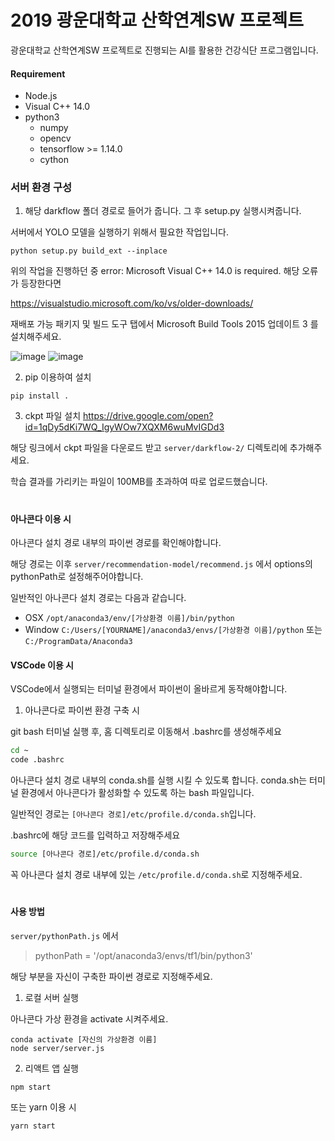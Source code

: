 # 2019 광운대학교 산학연계SW 프로젝트

광운대학교 산학연계SW 프로젝트로 진행되는 AI를 활용한 건강식단 프로그램입니다. 

#### Requirement
* Node.js
* Visual C++ 14.0
* python3
  * numpy
  * opencv
  * tensorflow >= 1.14.0
  * cython

### 서버 환경 구성
1. 해당 darkflow 폴더 경로로 들어가 줍니다. 그 후 setup.py 실행시켜줍니다.

서버에서 YOLO 모델을 실행하기 위해서 필요한 작업입니다.
```
python setup.py build_ext --inplace
```
위의 작업을 진행하던 중 error: Microsoft Visual C++ 14.0 is required. 해당 오류가 등장한다면

https://visualstudio.microsoft.com/ko/vs/older-downloads/

재배포 가능 패키지 및 빌드 도구 탭에서 Microsoft Build Tools 2015 업데이트 3 를 설치해주세요.

![image](https://user-images.githubusercontent.com/36293619/80299717-7b041080-87d1-11ea-91fc-374d89d793e5.png)
![image](https://user-images.githubusercontent.com/36293619/80299710-66c01380-87d1-11ea-8da4-57721e23ae99.png)


2. pip 이용하여 설치
```
pip install .
```

3. ckpt 파일 설치 
https://drive.google.com/open?id=1qDy5dKi7WQ_IgyWOw7XQXM6wuMvIGDd3

해당 링크에서 ckpt 파일을 다운로드 받고 `server/darkflow-2/` 디렉토리에 추가해주세요.

학습 결과를 가리키는 파일이 100MB를 초과하여 따로 업로드했습니다.

#
#### 아나콘다 이용 시
아나콘다 설치 경로 내부의 파이썬 경로를 확인해야합니다.

해당 경로는 이후 `server/recommendation-model/recommend.js` 에서 options의 pythonPath로 설정해주어야합니다.

일반적인 아나콘다 설치 경로는 다음과 같습니다.

* OSX `/opt/anaconda3/env/[가상환경 이름]/bin/python`
* Window `C:/Users/[YOURNAME]/anaconda3/envs/[가상환경 이름]/python` 또는 `C:/ProgramData/Anaconda3`


#### VSCode 이용 시
VSCode에서 실행되는 터미널 환경에서 파이썬이 올바르게 동작해야합니다.

1. 아나콘다로 파이썬 환경 구축 시

git bash 터미널 실행 후, 홈 디렉토리로 이동해서 .bashrc를 생성해주세요
```bash
cd ~
code .bashrc
```

아나콘다 설치 경로 내부의 conda.sh를 실행 시킬 수 있도록 합니다. conda.sh는 터미널 환경에서 아나콘다가 활성화할 수 있도록 하는 bash 파일입니다.

일반적인 경로는 `[아나콘다 경로]/etc/profile.d/conda.sh`입니다.

.bashrc에 해당 코드를 입력하고 저장해주세요
```bash
source [아나콘다 경로]/etc/profile.d/conda.sh
```
꼭 아나콘다 설치 경로 내부에 있는 `/etc/profile.d/conda.sh`로 지정해주세요.

#
#### 사용 방법
`server/pythonPath.js` 에서
> pythonPath = '/opt/anaconda3/envs/tf1/bin/python3'

해당 부분을 자신이 구축한 파이썬 경로로 지정해주세요.

1. 로컬 서버 실행

아나콘다 가상 환경을 activate 시켜주세요.
```shell
conda activate [자신의 가상환경 이름]
node server/server.js
```
2. 리액트 앱 실행
```npm
npm start
```
또는 yarn 이용 시
```yarn
yarn start
```
